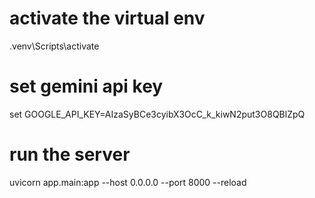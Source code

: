 # activate the virtual env

.venv\Scripts\activate

# set gemini api key

set GOOGLE_API_KEY=AIzaSyBCe3cyibX3OcC_k_kiwN2put3O8QBlZpQ

# run the server

uvicorn app.main:app --host 0.0.0.0 --port 8000 --reload
